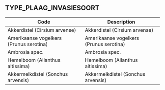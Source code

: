 ## TYPE_PLAAG_INVASIESOORT				
				
|	Code	|	Description	|
|	---	|	---	|
|	Akkerdistel (Cirsium arvense)	|	Akkerdistel (Cirsium arvense)	|
|	Amerikaanse vogelkers (Prunus serotina)	|	Amerikaanse vogelkers (Prunus serotina)	|
|	Ambrosia spec.	|	Ambrosia spec.	|
|	Hemelboom (Ailanthus altissima)	|	Hemelboom (Ailanthus altissima)	|
|	Akkermelkdistel (Sonchus arvensis)	|	Akkermelkdistel (Sonchus arvensis)	|
